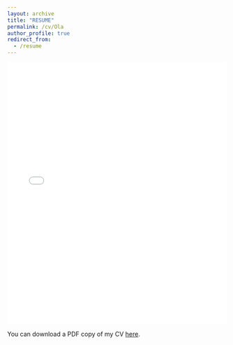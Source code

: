 ```yaml
---
layout: archive
title: "RESUME"
permalink: /cv/Ola
author_profile: true
redirect_from:
  - /resume
---
```

<iframe src="/files/Ola.pdf" width="100%" height="600" frameborder="no" border="0" marginwidth="0" marginheight="0"></iframe>

You can download a PDF copy of my CV [here](/files/Ola.pdf).
